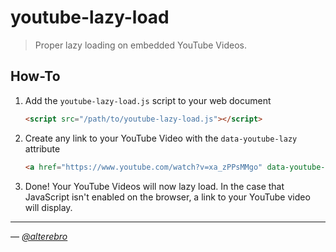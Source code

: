 # youtube-lazy-load

> Proper lazy loading on embedded YouTube Videos.

## How-To


1. Add the `youtube-lazy-load.js` script to your web document

    ```html
    <script src="/path/to/youtube-lazy-load.js"></script>
    ```

2. Create any link to your YouTube Video with the <code>data-youtube-lazy</code> attribute

    ```html
    <a href="https://www.youtube.com/watch?v=xa_zPPsMMgo" data-youtube-lazy>YouTube Video</a>
    ```

3. Done! Your YouTube Videos will now lazy load. In the case that JavaScript isn't enabled on the browser, a link to your YouTube video will display.


---

&mdash; _[@alterebro](https://x.com/alterebro)_